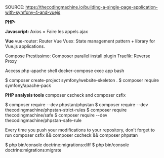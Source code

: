 SOURCE: https://thecodingmachine.io/building-a-single-page-application-with-symfony-4-and-vuejs


**PHP:**


**Javascript:**
Axios = Faire les appels ajax


**Vue**
vue-router: Router Vue
Vuex: State management pattern + library for Vue.js applications.

Compose Prestissimo: Composer parallel install plugin
Traefik: Reverse Proxy


Access php-apache shell
docker-compose exec app bash

$ composer create-project symfony/website-skeleton .
$ composer require symfony/apache-pack

**PHP analysis tools**
composer cscheck and composer csfix

$ composer require --dev phpstan/phpstan
$ composer require --dev thecodingmachine/phpstan-strict-rules
$ composer require thecodingmachine/safe
$ composer require --dev thecodingmachine/phpstan-safe-rule

Every time you push your modifications to your repository, don't forget to run 
composer csfix && composer cscheck && composer phpstan


$ php bin/console doctrine:migrations:diff
$ php bin/console doctrine:migrations:migrate

